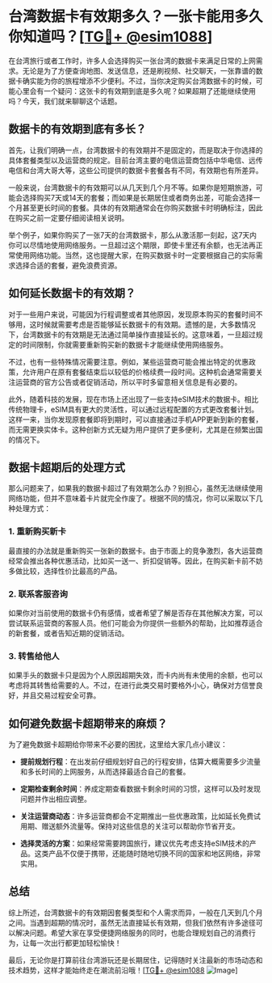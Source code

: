 # 台湾数据卡有效期多久？一张卡能用多久你知道吗？[[TG💪+ @esim1088](https://t.me/s/esim1088)]

在台湾旅行或者工作时，许多人会选择购买一张台湾的数据卡来满足日常的上网需求。无论是为了方便查询地图、发送信息，还是刷视频、社交聊天，一张靠谱的数据卡确实能为你的旅程增添不少便利。不过，当你决定购买台湾数据卡的时候，可能心里会有一个疑问：这张卡的有效期到底是多久呢？如果超期了还能继续使用吗？今天，我们就来聊聊这个话题。

## 数据卡的有效期到底有多长？

首先，让我们明确一点，台湾数据卡的有效期并不是固定的，而是取决于你选择的具体套餐类型以及运营商的规定。目前台湾主要的电信运营商包括中华电信、远传电信和台湾大哥大等，这些公司提供的数据卡套餐各有不同，有效期也有所差异。

一般来说，台湾数据卡的有效期可以从几天到几个月不等。如果你是短期旅游，可能会选择购买7天或14天的套餐；而如果是长期居住或者商务出差，可能会选择一个月甚至更长时间的套餐。具体的有效期通常会在你购买数据卡时明确标注，因此在购买之前一定要仔细阅读相关说明。

举个例子，如果你购买了一张7天的台湾数据卡，那么从激活那一刻起，这7天内你可以尽情地使用网络服务。一旦超过这个期限，即使卡里还有余额，也无法再正常使用网络功能。当然，这也提醒大家，在购买数据卡时一定要根据自己的实际需求选择合适的套餐，避免浪费资源。

## 如何延长数据卡的有效期？

对于一些用户来说，可能因为行程调整或者其他原因，发现原本购买的套餐时间不够用，这时候就需要考虑是否能够延长数据卡的有效期。遗憾的是，大多数情况下，台湾数据卡的有效期是无法通过简单操作直接延长的。这意味着，一旦超过规定的时间限制，你就需要重新购买新的数据卡才能继续使用网络服务。

不过，也有一些特殊情况需要注意。例如，某些运营商可能会推出特定的优惠政策，允许用户在原有套餐结束后以较低的价格续费一段时间。这种机会通常需要关注运营商的官方公告或者促销活动，所以平时多留意相关信息是有必要的。

此外，随着科技的发展，现在市场上还出现了一些支持eSIM技术的数据卡。相比传统物理卡，eSIM具有更大的灵活性，可以通过远程配置的方式更改套餐计划。这样一来，当你发现原套餐即将到期时，可以直接通过手机APP更新到新的套餐，而无需更换实体卡。这种创新方式无疑为用户提供了更多便利，尤其是在频繁出国的情况下。

## 数据卡超期后的处理方式

那么问题来了，如果我的数据卡超过了有效期怎么办？别担心，虽然无法继续使用网络功能，但并不意味着卡片就完全作废了。根据不同的情况，你可以采取以下几种处理方式：

### 1. **重新购买新卡**
最直接的办法就是重新购买一张新的数据卡。由于市面上的竞争激烈，各大运营商经常会推出各种优惠活动，比如买一送一、折扣促销等。因此，在购买新卡前不妨多做比较，选择性价比最高的产品。

### 2. **联系客服咨询**
如果你对当前使用的数据卡仍有感情，或者希望了解是否存在其他解决方案，可以尝试联系运营商的客服人员。他们可能会为你提供一些额外的帮助，比如推荐适合的新套餐，或者告知近期的促销活动。

### 3. **转售给他人**
如果手头的数据卡只是因为个人原因超期失效，而卡内尚有未使用的余额，也可以考虑将其转售给需要的人。不过，在进行此类交易时要格外小心，确保对方信誉良好，并且交易过程安全可靠。

## 如何避免数据卡超期带来的麻烦？

为了避免数据卡超期给你带来不必要的困扰，这里给大家几点小建议：

- **提前规划行程**：在出发前仔细规划好自己的行程安排，估算大概需要多少流量和多长时间的上网服务，从而选择最适合自己的套餐。
  
- **定期检查剩余时间**：养成定期查看数据卡剩余时间的习惯，这样可以及时发现问题并作出相应调整。

- **关注运营商动态**：许多运营商都会不定期推出一些优惠政策，比如延长免费试用期、赠送额外流量等。保持对这些信息的关注可以帮助你节省开支。

- **选择灵活的方案**：如果经常需要跨国旅行，建议优先考虑支持eSIM技术的产品。这类产品不仅便于携带，还能随时随地切换不同的国家和地区网络，非常实用。

## 总结

综上所述，台湾数据卡的有效期因套餐类型和个人需求而异，一般在几天到几个月之间。当遇到超期的情况时，虽然无法直接延长有效期，但我们依然有许多途径可以解决问题。希望大家在享受便捷网络服务的同时，也能合理规划自己的消费行为，让每一次出行都更加轻松愉快！

最后，无论你是打算前往台湾游玩还是长期居住，记得随时关注最新的市场动态和技术趋势，这样才能始终走在潮流前沿哦！[[TG💪+ @esim1088](https://t.me/s/esim1088) ![Image](https://i.postimg.cc/4NQfJmqS/Snipaste-2025-05-13-00-14-12.png)]